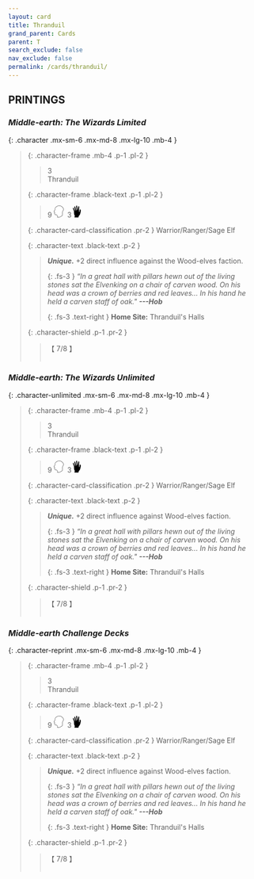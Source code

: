 ```yaml
---
layout: card
title: Thranduil
grand_parent: Cards
parent: T
search_exclude: false
nav_exclude: false
permalink: /cards/thranduil/
---
```


## PRINTINGS


### _Middle-earth: The Wizards Limited_

{: .character .mx-sm-6 .mx-md-8 .mx-lg-10 .mb-4 }
> {: .character-frame .mb-4 .p-1 .pl-2 }
> > <div class="card-mp">3</div>
> > <div class="character-card-name">Thranduil</div>
>
> {: .character-frame .black-text .p-1 .pl-2 }
> > 9 ![](/assets/images/mind.svg)&ensp;3![](/assets/images/di.svg)
>
> {: .character-card-classification .pr-2 }
> Warrior/Ranger/Sage Elf
>
> {: .character-text .black-text .p-2 }
> > _**Unique.**_ +2 direct influence against the Wood-elves faction. 
> > 
> > {: .fs-3 } 
> > _“In a great hall with pillars hewn out of the living stones sat the Elvenking on a chair of carven wood. On his head was a crown of berries and red leaves... In his hand he held a carven staff of oak."_ ***---&#65279;Hob***  
> > 
> > {: .fs-3 .text-right } 
> > **Home Site:** Thranduil's Halls 
>
> {: .character-shield .p-1 .pr-2 }
> > <div class="card-shield">【 7/8 】</div>
> > <div class="card-corruption">&nbsp;</div>

### _Middle-earth: The Wizards Unlimited_

{: .character-unlimited .mx-sm-6 .mx-md-8 .mx-lg-10 .mb-4 }
> {: .character-frame .mb-4 .p-1 .pl-2 }
> > <div class="card-mp">3</div>
> > <div class="character-card-name">Thranduil</div>
>
> {: .character-frame .black-text .p-1 .pl-2 }
> > 9 ![](/assets/images/mind.svg)&ensp;3![](/assets/images/di.svg)
>
> {: .character-card-classification .pr-2 }
> Warrior/Ranger/Sage Elf
>
> {: .character-text .black-text .p-2 }
> > _**Unique.**_ +2 direct influence against Wood-elves faction. 
> > 
> > {: .fs-3 } 
> > _“In a great hall with pillars hewn out of the living stones sat the Elvenking on a chair of carven wood. On his head was a crown of berries and red leaves... In his hand he held a carven staff of oak."_ ***---&#65279;Hob***  
> > 
> > {: .fs-3 .text-right } 
> > **Home Site:** Thranduil's Halls 
>
> {: .character-shield .p-1 .pr-2 }
> > <div class="card-shield">【 7/8 】</div>
> > <div class="card-corruption">&nbsp;</div>

### _Middle-earth Challenge Decks_

{: .character-reprint .mx-sm-6 .mx-md-8 .mx-lg-10 .mb-4 }
> {: .character-frame .mb-4 .p-1 .pl-2 }
> > <div class="card-mp">3</div>
> > <div class="character-card-name">Thranduil</div>
>
> {: .character-frame .black-text .p-1 .pl-2 }
> > 9 ![](/assets/images/mind.svg)&ensp;3![](/assets/images/di.svg)
>
> {: .character-card-classification .pr-2 }
> Warrior/Ranger/Sage Elf
>
> {: .character-text .black-text .p-2 }
> > _**Unique.**_ +2 direct influence against Wood-elves faction. 
> > 
> > {: .fs-3 } 
> > _“In a great hall with pillars hewn out of the living stones sat the Elvenking on a chair of carven wood. On his head was a crown of berries and red leaves... In his hand he held a carven staff of oak."_ ***---&#65279;Hob***  
> > 
> > {: .fs-3 .text-right } 
> > **Home Site:** Thranduil's Halls 
>
> {: .character-shield .p-1 .pr-2 }
> > <div class="card-shield">【 7/8 】</div>
> > <div class="card-corruption">&nbsp;</div>
